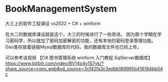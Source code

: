 # BookManagementSystem
大三上的软件工程课设
vs2022 + C# + winform

在大二的数据库课设就是这个，大三的时候进行了一些改进。
因为那个学期在学习密码学，所以就加了密码加密解密的功能，还有本地的密码登录管理功能。
Dao类存放着链接Mysql数据库的代码，我的数据库文件也已经上传。

可以参考该视频 【C# 图书管理系统 winform 入门教程 SqlServer数据库】 https://www.bilibili.com/video/BV14p4y1S7yk/?share_source=copy_web&vd_source=3cf42fa3c3edbb189995b416184bb04c
